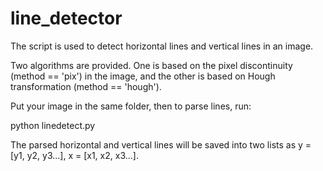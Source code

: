 # line_detector

The script is used to detect horizontal lines and vertical lines in an image. 


Two algorithms are provided. One is based on the pixel discontinuity (method == 'pix') in the image, and the other is based on Hough transformation (method == 'hough').


Put your image in the same folder, then to parse lines, run:

python linedetect.py

The parsed horizontal and vertical lines will be saved into two lists as y = [y1, y2, y3...], x = [x1, x2, x3...]. 
